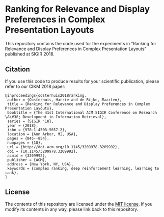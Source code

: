 # Ranking for Relevance and Display Preferences in Complex Presentation Layouts
This repository contains the code used for the experiments in "Ranking for Relevance and Display Preferences in Complex Presentation Layouts" published at SIGIR 2018.

Citation
--------

If you use this code to produce results for your scientific publication, please refer to our CIKM 2018 paper:

```
@inproceedings{oosterhuis2018ranking,
 author = {Oosterhuis, Harrie and de Rijke, Maarten},
 title = {Ranking for Relevance and Display Preferences in Complex Presentation Layouts},
 booktitle = {The 41st International ACM SIGIR Conference on Research \&\#38; Development in Information Retrieval},
 series = {SIGIR '18},
 year = {2018},
 isbn = {978-1-4503-5657-2},
 location = {Ann Arbor, MI, USA},
 pages = {845--854},
 numpages = {10},
 url = {http://doi.acm.org/10.1145/3209978.3209992},
 doi = {10.1145/3209978.3209992},
 acmid = {3209992},
 publisher = {ACM},
 address = {New York, NY, USA},
 keywords = {complex ranking, deep reinforcement learning, learning to rank},
} 
```

License
-------

The contents of this repository are licensed under the [MIT license](LICENSE). If you modify its contents in any way, please link back to this repository.
